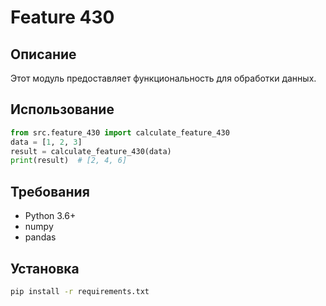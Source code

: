 # Feature 430
## Описание
Этот модуль предоставляет функциональность для обработки данных.
## Использование
```python
from src.feature_430 import calculate_feature_430
data = [1, 2, 3]
result = calculate_feature_430(data)
print(result)  # [2, 4, 6]
```
## Требования
- Python 3.6+
- numpy
- pandas
## Установка
```bash
pip install -r requirements.txt
```